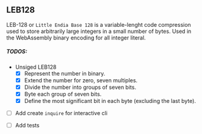 ## LEB128
LEB-128 or `Little Endia Base 128` is a variable-lenght code compression used to store  arbitrarily large integers in a small number of bytes. Used in the WebAssembly binary encoding for all integer literal.

##### TODOS:

- Unsiged LEB128
  - [x]  Represent the number in binary.
  - [x]  Extend the number for zero, seven multiples.
  - [x]  Divide the number into groups of seven bits.
  - [x]  Byte each group of seven bits.
  - [x]  Define the most significant bit in each byte (excluding the last byte).
- [ ]  Add create `inquire` for interactive cli
- [ ]  Add tests


